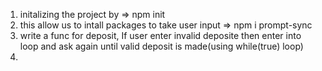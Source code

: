 1. initalizing the project by => npm init
2. this allow us to intall packages to take user input => npm i prompt-sync
3. write a func for deposit, If user enter invalid deposite then enter into loop and ask again until valid deposit is made(using while(true) loop)
4. 